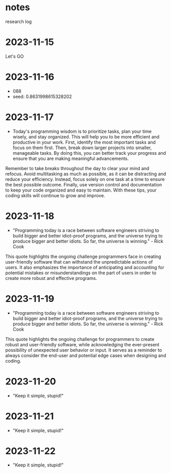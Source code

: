# notes
research log
# 2023-11-15
Let's GO

# 2023-11-16
- 088
- seed: 0.8631998615328202

# 2023-11-17
- Today's programming wisdom is to prioritize tasks, plan your time wisely, and stay organized. This will help you to be more efficient and productive in your work. First, identify the most important tasks and focus on them first. Then, break down larger projects into smaller, manageable tasks. By doing this, you can better track your progress and ensure that you are making meaningful advancements.

Remember to take breaks throughout the day to clear your mind and refocus. Avoid multitasking as much as possible, as it can be distracting and reduce your efficiency. Instead, focus solely on one task at a time to ensure the best possible outcome. Finally, use version control and documentation to keep your code organized and easy to maintain. With these tips, your coding skills will continue to grow and improve.

# 2023-11-18
- "Programming today is a race between software engineers striving to build bigger and better idiot-proof programs, and the universe trying to produce bigger and better idiots. So far, the universe is winning." - Rick Cook

This quote highlights the ongoing challenge programmers face in creating user-friendly software that can withstand the unpredictable actions of users. It also emphasizes the importance of anticipating and accounting for potential mistakes or misunderstandings on the part of users in order to create more robust and effective programs.

# 2023-11-19
- "Programming today is a race between software engineers striving to build bigger and better idiot-proof programs, and the universe trying to produce bigger and better idiots. So far, the universe is winning." - Rick Cook

This quote highlights the ongoing challenge for programmers to create robust and user-friendly software, while acknowledging the ever-present possibility of unexpected user behavior or input. It serves as a reminder to always consider the end-user and potential edge cases when designing and coding.

# 2023-11-20
- "Keep it simple, stupid!"

# 2023-11-21
- "Keep it simple, stupid!"

# 2023-11-22
- "Keep it simple, stupid!"
